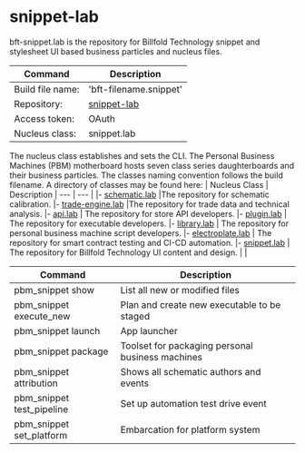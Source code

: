 # snippet-lab


bft-snippet.lab is the repository for Billfold Technology snippet and stylesheet UI based business particles and nucleus files.

| Command | Description |
| --- | --- |
|  Build file name: | 'bft-filename.snippet' |
|  Repository: | [snippet-lab](https://github.com/Billfold-Technologies/snippet-lab/) |
|  Access token: | OAuth |
|  Nucleus class: | snippet.lab |

The nucleus class establishes and sets the CLI. The Personal Business Machines (PBM) motherboard hosts seven class series daughterboards and their business particles. The classes naming convention follows the build filename. A directory of classes may be found here:
| Nucleus Class | Description
| --- | --- |
|- [schematic.lab](https://github.com/Billfold-Technologies/schematic-lab) |The repository for schematic calibration.
|- [trade-engine.lab](https://github.com/Billfold-Technologies/trade-engine-lab) |The repository for trade data and technical analysis.
|- [api.lab](https://github.com/Billfold-Technologies/api-lab) | The repository for store API developers.
|- [plugin.lab](https://github.com/Billfold-Technologies/plugin-lab) | The repository for executable developers.
|- [library.lab](https://github.com/Billfold-Technologies/library-lab) | The repository for personal business machine script developers.
|- [electroplate.lab](https://github.com/Billfold-Technologies/electroplate-lab) | The repository for smart contract testing and CI-CD automation.
|- [snippet.lab](https://github.com/Billfold-Technologies/snippet-lab) | The repository for Billfold Technology UI content and design.
|     |

| Command | Description |
| --- | --- |
| pbm_snippet show | List all new or modified files |
| pbm_snippet execute_new | Plan and create new executable to be staged |
| pbm_snippet launch | App launcher
| pbm_snippet package | Toolset for packaging personal business machines |
| pbm_snippet attribution | Shows all schematic authors and events |
| pbm_snippet test_pipeline | Set up automation test drive event |
| pbm_snippet set_platform | Embarcation for platform system |
